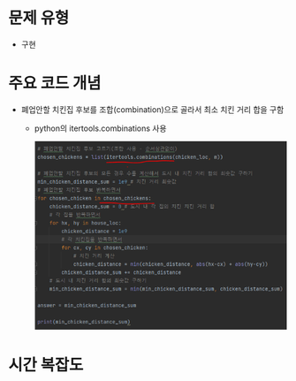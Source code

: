 # 문제 유형
- 구현

# 주요 코드 개념
- 폐업안할 치킨집 후보를 조합(combination)으로 골라서 최소 치킨 거리 합을 구함
  - python의 itertools.combinations 사용
  
    ![img_11.png](캡처이미지/img_11.png)

# 시간 복잡도